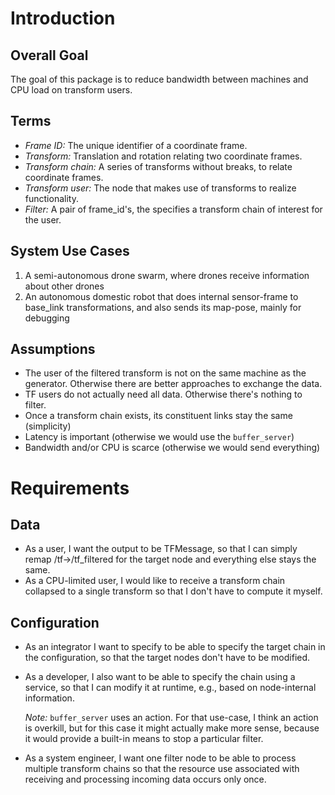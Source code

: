 # Introduction

## Overall Goal

The goal of this package is to reduce bandwidth between machines and CPU
load on transform users.

## Terms

 * *Frame ID:* The unique identifier of a coordinate frame.
 * *Transform:* Translation and rotation relating two coordinate frames.
 * *Transform chain:* A series of transforms without breaks, to relate
 coordinate frames.
 * *Transform user:* The node that makes use of transforms to realize
 functionality.
 * *Filter:* A pair of frame_id's, the specifies a transform chain of
 interest for the user.

## System Use Cases

1) A semi-autonomous drone swarm, where drones receive information about
other drones
2) An autonomous domestic robot that does internal sensor-frame to base_link
transformations, and also sends its map-pose, mainly for debugging

## Assumptions

 * The user of the filtered transform is not on the same machine as the
 generator. Otherwise there are better approaches to exchange the data.
 * TF users do not actually need all data. Otherwise there's nothing to filter.
 * Once a transform chain exists, its constituent links stay the same (simplicity)
 * Latency is important (otherwise we would use the `buffer_server`)
 * Bandwidth and/or CPU is scarce (otherwise we would send everything)

# Requirements


## Data

 * As a user, I want the output to be TFMessage, so that I can simply remap
/tf->/tf_filtered for the target node and everything else stays the same.
 * As a CPU-limited user, I would like to receive a transform chain collapsed
 to a single transform so that I don't have to compute it myself.

## Configuration

 * As an integrator I want to specify to be able to specify the target chain
 in the configuration, so that the target nodes don't have to be modified.

 * As a developer, I also want to be able to specify the chain using a service,
 so that I can modify it at runtime, e.g., based on node-internal information.

   *Note:* `buffer_server` uses an action. For that use-case, I think an action
   is overkill, but for this case it might actually make more sense, because
   it would provide a built-in means to stop a particular filter.

  * As a system engineer, I want one filter node to be able to process
  multiple transform chains so that the resource use associated with receiving
  and processing incoming data occurs only once.
